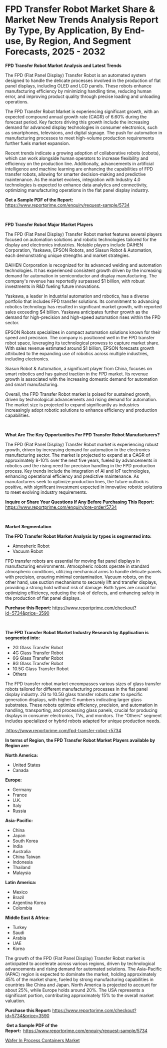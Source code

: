 <p><h1>FPD Transfer Robot Market Share & Market New Trends Analysis Report By Type, By Application, By End-use, By Region, And Segment Forecasts, 2025 - 2032</h1></p><p><strong>FPD Transfer Robot Market Analysis and Latest Trends</strong></p>
<p><p>The FPD (Flat Panel Display) Transfer Robot is an automated system designed to handle the delicate processes involved in the production of flat panel displays, including OLED and LCD panels. These robots enhance manufacturing efficiency by minimizing handling time, reducing human error, and improving product quality through precise loading and unloading operations.</p><p>The FPD Transfer Robot Market is experiencing significant growth, with an expected compound annual growth rate (CAGR) of 6.60% during the forecast period. Key factors driving this growth include the increasing demand for advanced display technologies in consumer electronics, such as smartphones, televisions, and digital signage. The push for automation in manufacturing processes to meet high-volume production requirements further fuels market expansion.</p><p>Recent trends indicate a growing adoption of collaborative robots (cobots), which can work alongside human operators to increase flexibility and efficiency on the production line. Additionally, advancements in artificial intelligence and machine learning are enhancing the capabilities of FPD transfer robots, allowing for smarter decision-making and predictive maintenance. As the market evolves, integration with Industry 4.0 technologies is expected to enhance data analytics and connectivity, optimizing manufacturing operations in the flat panel display industry.</p></p>
<p><strong>Get a Sample PDF of the Report:&nbsp;</strong> <a href="https://www.reportprime.com/enquiry/request-sample/5734?utm_campaign=2996&utm_medium=2&utm_source=Github&utm_content=ia&utm_term=19032025&utm_id=fpd-transfer-robot">https://www.reportprime.com/enquiry/request-sample/5734</a></p>
<p>&nbsp;</p>
<p><strong>FPD Transfer Robot Major Market Players</strong></p>
<p><p>The FPD (Flat Panel Display) Transfer Robot market features several players focused on automation solutions and robotic technologies tailored for the display and electronics industries. Notable players include DAIHEN Corporation, Yaskawa, EPSON Robots, and Siasun Robot & Automation, each demonstrating unique strengths and market strategies.</p><p>DAIHEN Corporation is recognized for its advanced welding and automation technologies. It has experienced consistent growth driven by the increasing demand for automation in semiconductor and display manufacturing. The company's revenue has reportedly surpassed $1 billion, with robust investments in R&D fueling future innovations.</p><p>Yaskawa, a leader in industrial automation and robotics, has a diverse portfolio that includes FPD transfer solutions. Its commitment to advancing robotics technology has resulted in significant market growth, with reported sales exceeding $4 billion. Yaskawa anticipates further growth as the demand for high-precision and high-speed automation rises within the FPD sector.</p><p>EPSON Robots specializes in compact automation solutions known for their speed and precision. The company is positioned well in the FPD transfer robot space, leveraging its technological prowess to capture market share. With sales revenue estimated around $1 billion, EPSON forecasts growth attributed to the expanding use of robotics across multiple industries, including electronics.</p><p>Siasun Robot & Automation, a significant player from China, focuses on smart robotics and has gained traction in the FPD market. Its revenue growth is associated with the increasing domestic demand for automation and smart manufacturing.</p><p>Overall, the FPD Transfer Robot market is poised for sustained growth, driven by technological advancements and rising demand for automation. The market size is projected to expand significantly as industries increasingly adopt robotic solutions to enhance efficiency and production capabilities.</p></p>
<p>&nbsp;</p>
<p><strong>What Are The Key Opportunities For FPD Transfer Robot Manufacturers?</strong></p>
<p><p>The FPD (Flat Panel Display) Transfer Robot market is experiencing robust growth, driven by increasing demand for automation in the electronics manufacturing sector. The market is projected to expand at a CAGR of approximately 8-10% over the next five years, fueled by advancements in robotics and the rising need for precision handling in the FPD production process. Key trends include the integration of AI and IoT technologies, enhancing operational efficiency and predictive maintenance. As manufacturers seek to optimize production lines, the future outlook is positive, with significant investment expected in innovative robotic solutions to meet evolving industry requirements.</p></p>
<p><strong>Inquire or Share Your Questions If Any Before Purchasing This Report:</strong> <a href="https://www.reportprime.com/enquiry/pre-order/5734?utm_campaign=2996&utm_medium=2&utm_source=Github&utm_content=ia&utm_term=19032025&utm_id=fpd-transfer-robot">https://www.reportprime.com/enquiry/pre-order/5734</a></p>
<p>&nbsp;</p>
<p><strong>Market Segmentation</strong></p>
<p><strong>The FPD Transfer Robot Market Analysis by types is segmented into:</strong></p>
<p><ul><li>Atmosheric Robot</li><li>Vacuum Robot</li></ul></p>
<p><p>FPD transfer robots are essential for moving flat panel displays in manufacturing environments. Atmospheric robots operate in standard atmospheric conditions, utilizing mechanical arms to handle delicate panels with precision, ensuring minimal contamination. Vacuum robots, on the other hand, use suction mechanisms to securely lift and transfer displays, providing a strong hold without risk of damage. Both types are crucial for optimizing efficiency, reducing the risk of defects, and enhancing safety in the production of flat panel displays.</p></p>
<p><strong>Purchase this Report:&nbsp;</strong><a href="https://www.reportprime.com/checkout?id=5734&price=3590&utm_campaign=2996&utm_medium=2&utm_source=Github&utm_content=ia&utm_term=19032025&utm_id=fpd-transfer-robot">https://www.reportprime.com/checkout?id=5734&price=3590</a></p>
<p>&nbsp;</p>
<p><strong>The FPD Transfer Robot Market Industry Research by Application is segmented into:</strong></p>
<p><ul><li>2G Glass Transfer Robot</li><li>4G Glass Transfer Robot</li><li>6G Glass Transfer Robot</li><li>8G Glass Transfer Robot</li><li>10.5G Glass Transfer Robot</li><li>Others</li></ul></p>
<p><p>The FPD transfer robot market encompasses various sizes of glass transfer robots tailored for different manufacturing processes in the flat panel display industry. 2G to 10.5G glass transfer robots cater to specific generation displays, with higher G numbers indicating larger glass substrates. These robots optimize efficiency, precision, and automation in handling, transporting, and processing glass panels, crucial for producing displays in consumer electronics, TVs, and monitors. The "Others" segment includes specialized or hybrid robots adapted for unique production needs.</p></p>
<p><a href="https://www.reportprime.com/fpd-transfer-robot-r5734?utm_campaign=2996&utm_medium=2&utm_source=Github&utm_content=ia&utm_term=19032025&utm_id=fpd-transfer-robot">&nbsp;https://www.reportprime.com/fpd-transfer-robot-r5734</a></p>
<p><strong>In terms of Region, the FPD Transfer Robot Market Players available by Region are:</strong></p>
<p>
    <p> <strong> North America: </strong>
        <ul>
            <li>United States</li>
            <li>Canada</li>
        </ul>
        </p> 
    <p> <strong> Europe: </strong>
        <ul>
            <li>Germany</li>
            <li>France</li>
            <li>U.K.</li>
            <li>Italy</li>
            <li>Russia</li>
        </ul>
        </p> 
    <p> <strong> Asia-Pacific: </strong>
        <ul>
            <li>China</li>
            <li>Japan</li>
            <li>South Korea</li>
            <li>India</li>
            <li>Australia</li>
            <li>China Taiwan</li>
            <li>Indonesia</li>
            <li>Thailand</li>
            <li>Malaysia</li>
        </ul>
        </p> 
    <p> <strong> Latin America: </strong>
        <ul>
            <li>Mexico</li>
            <li>Brazil</li>
            <li>Argentina Korea</li>
            <li>Colombia</li>
        </ul>
        </p> 
    <p> <strong> Middle East & Africa: </strong>
        <ul>
            <li>Turkey</li>
            <li>Saudi</li>
            <li>Arabia</li>
            <li>UAE</li>
            <li>Korea</li>
        </ul>
    </p>
    </p>
<p><p>The growth of the FPD (Flat Panel Display) Transfer Robot market is anticipated to accelerate across various regions, driven by technological advancements and rising demand for automated solutions. The Asia-Pacific (APAC) region is expected to dominate the market, holding approximately 45% of the market share, fueled by strong manufacturing capabilities in countries like China and Japan. North America is projected to account for about 25%, while Europe holds around 20%. The USA represents a significant portion, contributing approximately 15% to the overall market valuation.</p></p>
<p><strong>Purchase this Report: </strong><a href="https://www.reportprime.com/checkout?id=5734&price=3590&utm_campaign=2996&utm_medium=2&utm_source=Github&utm_content=ia&utm_term=19032025&utm_id=fpd-transfer-robot">https://www.reportprime.com/checkout?id=5734&price=3590</a></p>
<p>&nbsp;<strong>Get a Sample PDF of the Report:&nbsp;&nbsp;</strong><a href="https://www.reportprime.com/enquiry/request-sample/5734?utm_campaign=2996&utm_medium=2&utm_source=Github&utm_content=ia&utm_term=19032025&utm_id=fpd-transfer-robot">https://www.reportprime.com/enquiry/request-sample/5734</a></p>
<p><strong></strong></p>
<p><p><a href="https://github.com/ccreola81/Market-Research-Report-List-1/blob/main/wafer-in-process-containers-market.md?utm_campaign=2996&utm_medium=2&utm_source=Github&utm_content=ia&utm_term=19032025&utm_id=fpd-transfer-robot">Wafer In Process Containers Market</a></p></p>